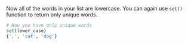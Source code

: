 <!--title={set() Method}--> 

Now all of the words in your list are lowercase. You can again use `set()` function to return only unique words.

```python
# Now you have only unique words
set(lower_case)
{',', 'cat', 'dog'}
```

